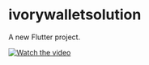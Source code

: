 # ivorywalletsolution

A new Flutter project.

[![Watch the video](https://i.imgur.com/vKb2F1B.png)](https://youtu.be/vt5fpE0bzSY)
